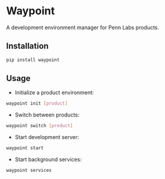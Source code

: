 # Waypoint

A development environment manager for Penn Labs products.

## Installation

```bash
pip install waypoint
```


## Usage

- Initialize a product environment:
```bash
waypoint init [product]
```

- Switch between products:
```bash
waypoint switch [product]
```

- Start development server:
```bash
waypoint start
```

- Start background services:
```bash
waypoint services
```